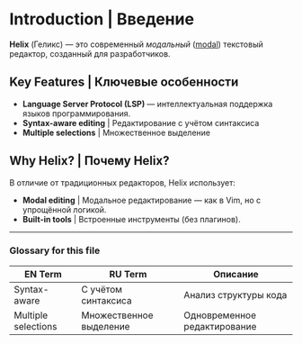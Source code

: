 <!-- Translated by @vBuresh with DeepSeekChat -->  

# Introduction | Введение  

**Helix** (Геликс) — это современный *модальный* ([modal](#)) текстовый редактор, созданный для разработчиков.  

## Key Features | Ключевые особенности  
- **Language Server Protocol (LSP)** — интеллектуальная поддержка языков программирования.  
- **Syntax-aware editing** | Редактирование с учётом синтаксиса  
- **Multiple selections** | Множественное выделение  

## Why Helix? | Почему Helix?  
В отличие от традиционных редакторов, Helix использует:  
- **Modal editing** | Модальное редактирование — как в Vim, но с упрощённой логикой.  
- **Built-in tools** | Встроенные инструменты (без плагинов).  

---  
### Glossary for this file  
| EN Term               | RU Term                     | Описание                  |  
|-----------------------|-----------------------------|---------------------------|  
| Syntax-aware          | С учётом синтаксиса         | Анализ структуры кода     |  
| Multiple selections   | Множественное выделение     | Одновременное редактирование |  
